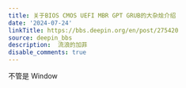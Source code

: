 ```yaml
---
title: 关于BIOS CMOS UEFI MBR GPT GRUB的大杂烩介绍
date: '2024-07-24'
linkTitle: https://bbs.deepin.org/en/post/275420
source: deepin_bbs
description:  流浪的加菲 
disable_comments: true
---
```

不管是 Window
